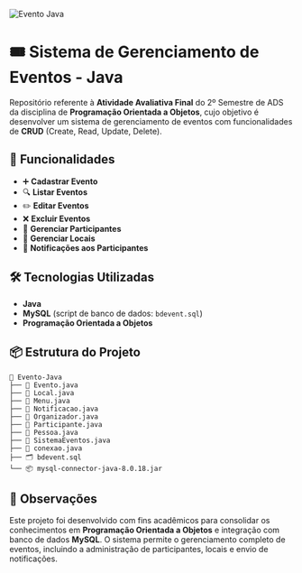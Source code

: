 ![Evento Java](https://img.shields.io/badge/atividade%20avaliativa-java-blueviolet)

# 🎟️ Sistema de Gerenciamento de Eventos - Java

Repositório referente à **Atividade Avaliativa Final** do 2º Semestre de ADS da disciplina de **Programação Orientada a Objetos**, cujo objetivo é desenvolver um sistema de gerenciamento de eventos com funcionalidades de **CRUD** (Create, Read, Update, Delete).

## 📌 Funcionalidades

- ➕ **Cadastrar Evento**
- 🔍 **Listar Eventos**
- ✏️ **Editar Eventos**
- ❌ **Excluir Eventos**
- 👥 **Gerenciar Participantes**
- 📍 **Gerenciar Locais**
- 📧 **Notificações aos Participantes**

## 🛠️ Tecnologias Utilizadas

- **Java**
- **MySQL** (script de banco de dados: `bdevent.sql`)
- **Programação Orientada a Objetos**

## 📦 Estrutura do Projeto

```text
📁 Evento-Java
├── 📄 Evento.java
├── 📄 Local.java
├── 📄 Menu.java
├── 📄 Notificacao.java
├── 👤 Organizador.java
├── 👥 Participante.java
├── 👤 Pessoa.java
├── 🚀 SistemaEventos.java
├── 🔌 conexao.java
├── 🗂️ bdevent.sql
└── 📦 mysql-connector-java-8.0.18.jar
```

## 📝 Observações

Este projeto foi desenvolvido com fins acadêmicos para consolidar os conhecimentos em **Programação Orientada a Objetos** e integração com banco de dados **MySQL**. O sistema permite o gerenciamento completo de eventos, incluindo a administração de participantes, locais e envio de notificações.
